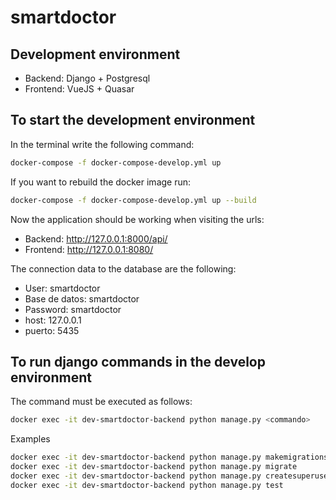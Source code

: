# smartdoctor

## Development environment
* Backend: Django + Postgresql
* Frontend: VueJS + Quasar

## To start the development environment
In the terminal write the following command:

```bash
docker-compose -f docker-compose-develop.yml up
```

If you want to rebuild the docker image run:

```bash
docker-compose -f docker-compose-develop.yml up --build
```

Now the application should be working when visiting the urls:
* Backend: http://127.0.0.1:8000/api/
* Frontend: http://127.0.0.1:8080/

The connection data to the database are the following:
* User: smartdoctor
* Base de datos: smartdoctor
* Password: smartdoctor
* host: 127.0.0.1
* puerto: 5435

## To run django commands in the develop environment
The command must be executed as follows:
```bash
docker exec -it dev-smartdoctor-backend python manage.py <commando>
```
Examples
```bash
docker exec -it dev-smartdoctor-backend python manage.py makemigrations
docker exec -it dev-smartdoctor-backend python manage.py migrate
docker exec -it dev-smartdoctor-backend python manage.py createsuperuser
docker exec -it dev-smartdoctor-backend python manage.py test
```
